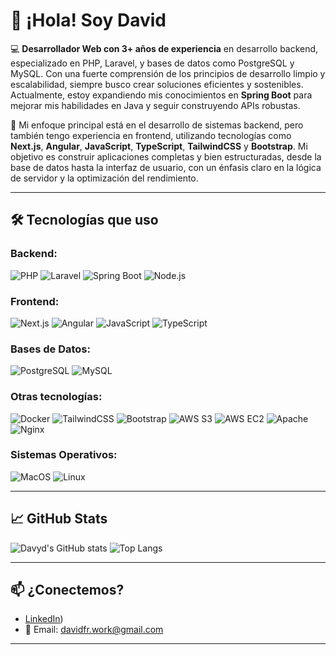 # 👋 ¡Hola! Soy David

💻 **Desarrollador Web con 3+ años de experiencia** en desarrollo backend, especializado en PHP, Laravel, y bases de datos como PostgreSQL y MySQL. Con una fuerte comprensión de los principios de desarrollo limpio y escalabilidad, siempre busco crear soluciones eficientes y sostenibles. Actualmente, estoy expandiendo mis conocimientos en **Spring Boot** para mejorar mis habilidades en Java y seguir construyendo APIs robustas.

🚀 Mi enfoque principal está en el desarrollo de sistemas backend, pero también tengo experiencia en frontend, utilizando tecnologías como **Next.js**, **Angular**, **JavaScript**, **TypeScript**, **TailwindCSS** y **Bootstrap**. Mi objetivo es construir aplicaciones completas y bien estructuradas, desde la base de datos hasta la interfaz de usuario, con un énfasis claro en la lógica de servidor y la optimización del rendimiento.

---

## 🛠️ Tecnologías que uso

### Backend:
![PHP](https://img.shields.io/badge/-PHP-777BB4?style=flat&logo=php&logoColor=white)
![Laravel](https://img.shields.io/badge/-Laravel-FF2D20?style=flat&logo=laravel&logoColor=white)
![Spring Boot](https://img.shields.io/badge/-Spring%20Boot-6DB33F?style=flat&logo=spring-boot&logoColor=white)
![Node.js](https://img.shields.io/badge/-Node.js-339933?style=flat&logo=node.js&logoColor=white)

### Frontend:
![Next.js](https://img.shields.io/badge/-Next.js-000?style=flat&logo=next.js)
![Angular](https://img.shields.io/badge/-Angular-DD0031?style=flat&logo=angular&logoColor=white)
![JavaScript](https://img.shields.io/badge/-JavaScript-F7DF1E?style=flat&logo=javascript&logoColor=black)
![TypeScript](https://img.shields.io/badge/-TypeScript-3178C6?style=flat&logo=typescript&logoColor=white)

### Bases de Datos:
![PostgreSQL](https://img.shields.io/badge/-PostgreSQL-336791?style=flat&logo=postgresql&logoColor=white)
![MySQL](https://img.shields.io/badge/-MySQL-4479A1?style=flat&logo=mysql&logoColor=white)

### Otras tecnologías:
![Docker](https://img.shields.io/badge/-Docker-2496ED?style=flat&logo=docker&logoColor=white)
![TailwindCSS](https://img.shields.io/badge/-TailwindCSS-06B6D4?style=flat&logo=tailwind-css&logoColor=white)
![Bootstrap](https://img.shields.io/badge/-Bootstrap-563D7C?style=flat&logo=bootstrap&logoColor=white)
![AWS S3](https://img.shields.io/badge/-AWS%20S3-569A31?style=flat&logo=amazonaws&logoColor=white)
![AWS EC2](https://img.shields.io/badge/-AWS%20EC2-FF9900?style=flat&logo=amazon-ec2&logoColor=white)
![Apache](https://img.shields.io/badge/-Apache-D22128?style=flat&logo=apache&logoColor=white)
![Nginx](https://img.shields.io/badge/-Nginx-009639?style=flat&logo=nginx&logoColor=white)

### Sistemas Operativos:
![MacOS](https://img.shields.io/badge/-macOS-000000?style=flat&logo=apple&logoColor=white)
![Linux](https://img.shields.io/badge/-Linux-0078D4?style=flat&logo=linux&logoColor=white)

---

## 📈 GitHub Stats

![Davyd's GitHub stats](https://github-readme-stats.vercel.app/api?username=itssDavyd&show_icons=true&theme=radical)
![Top Langs](https://github-readme-stats.vercel.app/api/top-langs/?username=itssDavyd&layout=compact&theme=radical)

---

## 📫 ¿Conectemos?

- [LinkedIn](https://www.linkedin.com/in/davidfernandezroman/))
- 📧 Email: davidfr.work@gmail.com

---
